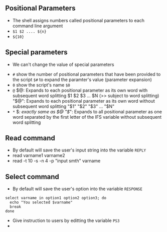 ## Positional Parameters
- The shell assigns numbers called positional parameters to each command line argument
- `$1 $2 .... ${n}` 
- `${10}`


## Special parameters
* We can't change the value of special parameters
+ `#` show the number of positional parameters that have been provided to the script
  `$#` to expand the paramter's value (parameter expansion)
+ `0` show the script's name
  `$0` 
+ `@`
  $@: Expands to each positional parameter as its own word with subsequent word splitting
    $1 $2 $3 ... $N (>> subject to word splitting)
  "$@": Expands to each positional parameter as its own word without subsequent word splitting
    "$1" "$2" "$3" ... "$N"
+ `*`
  $*: exactly same as $@
  "$*": Expands to all positional parameter as one word separated by the first letter of the IFS variable without subsequent word splitting


## Read command
- By default will save the user's input string into the variable `REPLY`
- read varname1 varname2
- read -t 10 -s -n 4 -p "input smth" varname

## Select command
- By default will save the user's option into the variable `RESPONSE`
```
select varname in option1 option2 option3; do
  echo "You selected $varname"
  break
done
```
- Give instruction to users by editting the variable `PS3`
- 